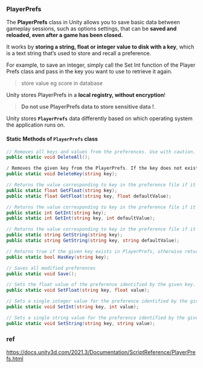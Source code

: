 ### PlayerPrefs

The **PlayerPrefs** class in Unity allows you to save basic data between gameplay sessions, such as options settings, that can be **saved and reloaded, even after a game has been closed.**

It works by **storing a string, float or integer value to disk with a key**, which is a text string that’s used to store and recall a preference.

For example, to save an integer, simply call the Set Int function of the Player Prefs class and pass in the key you want to use to retrieve it again.


> store value eg score in database

Unity stores PlayerPrefs in a **local registry, without encryption**!

> **Do not use PlayerPrefs data to store sensitive data !**.  
  
Unity stores **`PlayerPrefs`** data differently based on which operating system the application runs on. 



#### Static Methods of `PlayerPrefs` class

```cs
// Removes all keys and values from the preferences. Use with caution.
public static void DeleteAll();

/ Removes the given key from the PlayerPrefs. If the key does not exist, DeleteKey has no impact.
public static void DeleteKey(string key);

// Returns the value corresponding to key in the preference file if it exists.
public static float GetFloat(string key);
public static float GetFloat(string key, float defaultValue);

// Returns the value corresponding to key in the preference file if it exists.
public static int GetInt(string key);
public static int GetInt(string key, int defaultValue);

// Returns the value corresponding to key in the preference file if it exists.
public static string GetString(string key);
public static string GetString(string key, string defaultValue);

// Returns true if the given key exists in PlayerPrefs, otherwise returns false.
public static bool HasKey(string key);

// Saves all modified preferences
public static void Save();

// Sets the float value of the preference identified by the given key. You can use PlayerPrefs.GetFloat to retrieve this value.
public static void SetFloat(string key, float value);

// Sets a single integer value for the preference identified by the given key. You can use PlayerPrefs.GetInt to retrieve this value.
public static void SetInt(string key, int value);

// Sets a single string value for the preference identified by the given key. You can use PlayerPrefs.GetString to retrieve this value.
public static void SetString(string key, string value);

```





### ref
https://docs.unity3d.com/2021.3/Documentation/ScriptReference/PlayerPrefs.html
